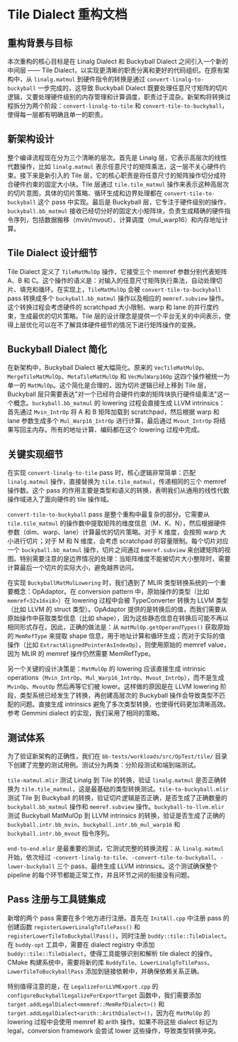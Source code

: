 # Tile Dialect 重构文档

## 重构背景与目标

本次重构的核心目标是在 Linalg Dialect 和 Buckyball Dialect 之间引入一个新的中间层 —— Tile Dialect，以实现更清晰的职责分离和更好的代码组织。在原有架构中，从 `linalg.matmul` 到硬件指令的转换是通过 `convert-linalg-to-buckyball` 一步完成的，这导致 Buckyball Dialect 既要处理任意尺寸矩阵的切片逻辑，又要处理硬件级别的内存管理和计算调度，职责过于混杂。新架构将转换过程拆分为两个阶段：`convert-linalg-to-tile` 和 `convert-tile-to-buckyball`，使得每一层都有明确且单一的职责。

## 新架构设计

整个编译流程现在分为三个清晰的层次。首先是 Linalg 层，它表示高层次的线性代数操作，比如 `linalg.matmul` 表示任意尺寸的矩阵乘法，这一层不关心硬件约束。接下来是新引入的 Tile 层，它的核心职责是将任意尺寸的矩阵操作切分成符合硬件约束的固定大小块。Tile 层通过 `tile.tile_matmul` 操作来表示这种高层次的切片意图，具体的切片策略、循环生成和边界处理都在 `convert-tile-to-buckyball` 这个 pass 中实现。最后是 Buckyball 层，它专注于硬件级别的操作，`buckyball.bb_matmul` 接收已经切分好的固定大小矩阵块，负责生成精确的硬件指令序列，包括数据搬移（mvin/mvout）、计算调度（mul_warp16）和内存地址计算。

## Tile Dialect 设计细节

Tile Dialect 定义了 `TileMatMulOp` 操作，它接受三个 memref 参数分别代表矩阵 A、B 和 C。这个操作的语义是：对输入的任意尺寸矩阵执行乘法，自动处理切片、填充和循环。在实现上，`TileMatMulOp` 会被 `convert-tile-to-buckyball` pass 转换成多个 `buckyball.bb_matmul` 操作以及相应的 `memref.subview` 操作。这个转换过程会考虑硬件的 scratchpad 大小限制、warp 和 lane 的并行度约束，生成最优的切片策略。Tile 层的设计理念是提供一个平台无关的中间表示，使得上层优化可以在不了解具体硬件细节的情况下进行矩阵操作的变换。

## Buckyball Dialect 简化

在新架构中，Buckyball Dialect 被大幅简化。原来的 `VecTileMatMulOp`、`MergeTileMatMulOp`、`MetaTileMatMulOp` 和 `VecMulWarp16Op` 这四个操作被统一为单一的 `MatMulOp`。这个简化是合理的，因为切片逻辑已经上移到 Tile 层，Buckyball 层只需要表达"对一个已经符合硬件约束的矩阵块执行硬件级乘法"这一个概念。`buckyball.bb_matmul` 的 lowering 过程会直接生成 LLVM intrinsics：首先通过 `Mvin_IntrOp` 将 A 和 B 矩阵加载到 scratchpad，然后根据 warp 和 lane 参数生成多个 `Mul_Warp16_IntrOp` 进行计算，最后通过 `Mvout_IntrOp` 将结果写回主内存。所有的地址计算、编码都在这个 lowering 过程中完成。

## 关键实现细节

在实现 `convert-linalg-to-tile` pass 时，核心逻辑非常简单：匹配 `linalg.matmul` 操作，直接替换为 `tile.tile_matmul`，传递相同的三个 memref 操作数。这个 pass 的作用主要是类型和语义的转换，表明我们从通用的线性代数操作域进入了面向硬件的 tile 操作域。

`convert-tile-to-buckyball` pass 是整个重构中最复杂的部分。它需要从 `tile.tile_matmul` 的操作数中提取矩阵的维度信息（M、K、N），然后根据硬件参数（dim、warp、lane）计算最优的切片策略。对于 K 维度，会按照 warp 大小进行切片；对于 M 和 N 维度，会考虑 scratchpad 的容量限制。每个切片对应一个 `buckyball.bb_matmul` 操作，切片之间通过 `memref.subview` 来创建矩阵的视图。特别需要注意的是边界情况的处理：当矩阵维度不能被切片大小整除时，需要计算最后一个切片的实际大小，避免越界访问。

在实现 `BuckyballMatMulLowering` 时，我们遇到了 MLIR 类型转换系统的一个重要概念：OpAdaptor。在 conversion pattern 中，原始操作的类型（比如 `memref<32x16xi8>`）在 lowering 过程中会被 TypeConverter 转换为 LLVM 类型（比如 LLVM 的 struct 类型）。OpAdaptor 提供的是转换后的值，而我们需要从原始操作中获取类型信息（比如 shape），因为这些静态信息在转换后可能不再以相同形式存在。因此，正确的做法是：从 `matMulOp.getOperandTypes()` 获取原始的 `MemRefType` 来提取 shape 信息，用于地址计算和循环生成；而对于实际的值操作（比如 `ExtractAlignedPointerAsIndexOp`），则使用原始的 memref value，因为 MLIR 的 memref 操作仍然需要 MemRefType。

另一个关键的设计决策是：`MatMulOp` 的 lowering 应该直接生成 intrinsic operations（`Mvin_IntrOp`、`Mul_Warp16_IntrOp`、`Mvout_IntrOp`），而不是生成 `MvinOp`、`MvoutOp` 然后再等它们被 lower。这样做的原因是在 LLVM lowering 阶段，类型系统已经发生了转换，再创建高层次的 Buckyball 操作会导致类型不匹配的问题。直接生成 intrinsics 避免了多次类型转换，也使得代码更加清晰高效。参考 Gemmini dialect 的实现，我们采用了相同的策略。

## 测试体系

为了验证新架构的正确性，我们在 `bb-tests/workloads/src/OpTest/tile/` 目录下创建了完整的测试用例。测试分为两类：分阶段测试和端到端测试。

`tile-matmul.mlir` 测试 Linalg 到 Tile 的转换，验证 `linalg.matmul` 是否正确转换为 `tile.tile_matmul`，这是最基础的类型转换测试。`tile-to-buckyball.mlir` 测试 Tile 到 Buckyball 的转换，验证切片逻辑是否正确，是否生成了正确数量的 `buckyball.bb_matmul` 操作和 `memref.subview` 操作。`buckyball-to-llvm.mlir` 测试 Buckyball MatMulOp 到 LLVM intrinsics 的转换，验证是否生成了正确的 `buckyball.intr.bb_mvin`、`buckyball.intr.bb_mul_warp16` 和 `buckyball.intr.bb_mvout` 指令序列。

`end-to-end.mlir` 是最重要的测试，它测试完整的转换流程：从 `linalg.matmul` 开始，依次经过 `-convert-linalg-to-tile`、`-convert-tile-to-buckyball`、`-lower-buckyball` 三个 pass，最终生成 LLVM intrinsics。这个测试确保整个 pipeline 的每个环节都能正常工作，并且环节之间的衔接没有问题。

## Pass 注册与工具链集成

新增的两个 pass 需要在多个地方进行注册。首先在 `InitAll.cpp` 中注册 pass 的创建函数 `registerLowerLinalgToTilePass()` 和 `registerLowerTileToBuckyballPass()`，同时注册 `buddy::tile::TileDialect`。在 `buddy-opt` 工具中，需要在 dialect registry 中添加 `buddy::tile::TileDialect`，使得工具能够识别和解析 tile dialect 的操作。CMake 构建系统中，需要将新的库 `BuddyTile`、`LowerLinalgToTilePass`、`LowerTileToBuckyballPass` 添加到链接依赖中，并确保依赖关系正确。

特别值得注意的是，在 `LegalizeForLLVMExport.cpp` 的 `configureBuckyballLegalizeForExportTarget` 函数中，我们需要添加 `target.addLegalDialect<memref::MemRefDialect>()` 和 `target.addLegalDialect<arith::ArithDialect>()`，因为在 `MatMulOp` 的 lowering 过程中会使用 memref 和 arith 操作。如果不将这些 dialect 标记为 legal，conversion framework 会尝试 lower 这些操作，导致类型转换冲突。
